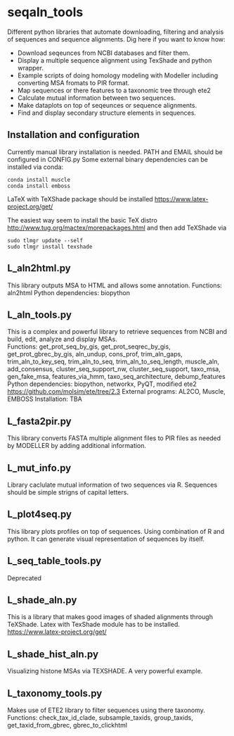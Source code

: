 # seqaln_tools
Different python libraries that automate downloading, filtering and analysis of sequences and sequence alignments.
Dig here if you want to know how:
- Download seqeunces from NCBI databases and filter them.
- Display a multiple sequence alignment using TexShade and python wrapper.
- Example scripts of doing homology modeling with Modeller including converting MSA fromats to PIR format.
- Map sequences or there features to a taxonomic tree through ete2
- Calculate mutual information between two sequences.
- Make dataplots on top of seqeunces or sequence alignments.
- Find and display secondary structure elements in sequences.

## Installation and configuration
Currently manual library installation is needed.
PATH and EMAIL should be configured in CONFIG.py
Some external binary dependencies can be installed via conda:
```
conda install muscle
conda install emboss
```
LaTeX with TeXShade package should be installed https://www.latex-project.org/get/

The easiest way seem to install the basic TeX distro
http://www.tug.org/mactex/morepackages.html
and then add TeXShade via
```
sudo tlmgr update --self
sudo tlmgr install texshade
```

## L_aln2html.py
This library outputs MSA to HTML and allows some annotation.
Functions: aln2html
Python dependencies: biopython

## L_aln_tools.py
This is a complex and powerful library to retrieve sequences from NCBI and build, edit, analyze and display MSAs.   
Functions: get_prot_seq_by_gis, get_prot_seqrec_by_gis, get_prot_gbrec_by_gis, aln_undup, cons_prof, trim_aln_gaps, trim_aln_to_key_seq, trim_aln_to_seq, trim_aln_to_seq_length, muscle_aln, add_consensus, cluster_seq_support_nw, cluster_seq_support, taxo_msa, gen_fake_msa, features_via_hmm, taxo_seq_architecture, debump_features   
Python dependencies: biopython, networkx, PyQT, modified ete2 https://github.com/molsim/ete/tree/2.3
External programs: AL2CO, Muscle, EMBOSS
Installation: TBA

## L_fasta2pir.py
This library converts FASTA multiple alignment files to
PIR files as needed by MODELLER by adding additional information.

## L_mut_info.py
Library caclulate mutual information of two sequences
via R.
Sequences should be simple strigns of capital letters.

## L_plot4seq.py

This library plots profiles on top of sequences.
Using combination of R and python.
It can generate visual representation of sequences by itself.

## L_seq_table_tools.py
Deprecated

## L_shade_aln.py
This is a library that makes good images of shaded alignments 
through TeXShade.
Latex with TexShade module has to be installed.
https://www.latex-project.org/get/

## L_shade_hist_aln.py
Visualizing histone MSAs via TEXSHADE.
A very powerful example.

## L_taxonomy_tools.py

Makes use of ETE2 library to filter sequences using there taxonomy.
Functions: check_tax_id_clade, subsample_taxids, group_taxids, get_taxid_from_gbrec, gbrec_to_clickhtml
